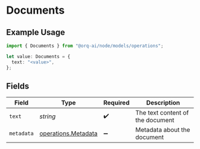 # Documents

## Example Usage

```typescript
import { Documents } from "@orq-ai/node/models/operations";

let value: Documents = {
  text: "<value>",
};
```

## Fields

| Field                                                      | Type                                                       | Required                                                   | Description                                                |
| ---------------------------------------------------------- | ---------------------------------------------------------- | ---------------------------------------------------------- | ---------------------------------------------------------- |
| `text`                                                     | *string*                                                   | :heavy_check_mark:                                         | The text content of the document                           |
| `metadata`                                                 | [operations.Metadata](../../models/operations/metadata.md) | :heavy_minus_sign:                                         | Metadata about the document                                |